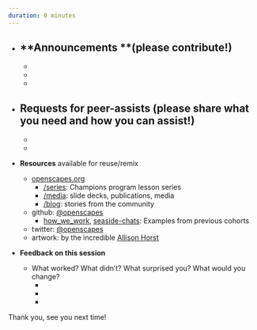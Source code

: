 ```yaml
---
duration: 0 minutes
---
```


- **Announcements **(please contribute!)
    - 
    -  
    -  
    -  

- **Requests for peer-assists** (please share what you need and how you can assist!)
    -  
    -  
    - 

- **Resources** available for reuse/remix
    - [openscapes.org](https://openscapes.org)
        - [/series](https://openscapes.github.io/series): Champions program lesson series
        - [/media](https://openscapes.org/media): slide decks, publications, media
        - [/blog](https://openscapes.org/blog): stories from the community
    - github: [@openscapes](https://github.com/openscapes)
        - [how_we_work](https://github.com/Openscapes/how_we_work), [seaside-chats](https://github.com/Openscapes/seaside-chats): Examples from previous cohorts
    - twitter: [@openscapes](https://twitter.com/openscapes)
    - artwork: by the incredible [Allison Horst](https://twitter.com/allison_horst)

- **Feedback on this session**
  - What worked? What didn’t? What surprised you? What would you change? 
    -  ‎
    -  
    -  

Thank you, see you next time!
